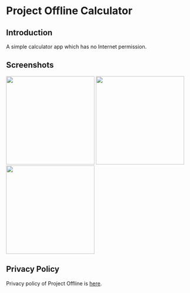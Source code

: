 # Project Offline Calculator
## Introduction
A simple calculator app which has no Internet permission. 
## Screenshots
<img src="https://pixelfed.social/storage/m/375e65040b19b04b60a3cf824105a89aedf089df/d39aa78c66ea34daea763c3f0f7d2bf0905d76ff/vLdYokxULtraUiWoBchg7g7zApufbo9KY3mN3xYt.png" width="240px"></img>
<img src="https://pixelfed.social/storage/m/375e65040b19b04b60a3cf824105a89aedf089df/d39aa78c66ea34daea763c3f0f7d2bf0905d76ff/3FlWruGw8OUmEerfyP8fIIxHcCRNwLrQa8ooW02m.png" width="240px"></img>
<img src="https://pixelfed.social/storage/m/375e65040b19b04b60a3cf824105a89aedf089df/d39aa78c66ea34daea763c3f0f7d2bf0905d76ff/Pb7rtUXLWbtaT44qofRGxGRh868DNlMan2KLivHf.png" width="240px"></img>
## Privacy Policy
Privacy policy of Project Offline is [here](https://ioliteis.github.io/projectoffline/2019/08/26/Privacy-Policy/).

